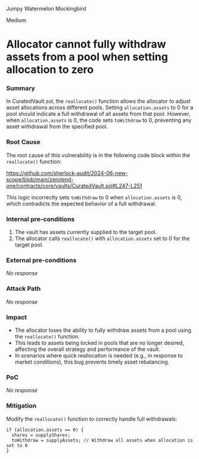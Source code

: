 Jumpy Watermelon Mockingbird

Medium

# Allocator cannot fully withdraw assets from a pool when setting allocation to zero

### Summary

In CuratedVault.sol, the `reallocate()` function allows the allocator to adjust asset allocations across different pools. Setting `allocation.assets` to 0 for a pool should indicate a full withdrawal of all assets from that pool. However, when `allocation.assets` is 0, the code sets `toWithdraw` to 0, preventing any asset withdrawal from the specified pool.

### Root Cause

The root cause of this vulnerability is in the following code block within the `reallocate()` function:

https://github.com/sherlock-audit/2024-06-new-scope/blob/main/zerolend-one/contracts/core/vaults/CuratedVault.sol#L247-L251

This logic incorrectly sets `toWithdraw` to 0 when `allocation.assets` is 0, which contradicts the expected behavior of a full withdrawal.

### Internal pre-conditions

1. The vault has assets currently supplied to the target pool.
2. The allocator calls `reallocate()` with `allocation.assets` set to 0 for the target pool.

### External pre-conditions

_No response_

### Attack Path

_No response_

### Impact

- The allocator loses the ability to fully withdraw assets from a pool using the `reallocate()` function.
- This leads to assets being locked in pools that are no longer desired, affecting the overall strategy and performance of the vault.
- In scenarios where quick reallocation is needed (e.g., in response to market conditions), this bug prevents timely asset rebalancing.

### PoC

_No response_

### Mitigation

Modify the `reallocate()` function to correctly handle full withdrawals:

```solidity
if (allocation.assets == 0) {
  shares = supplyShares;
  toWithdraw = supplyAssets; // Withdraw all assets when allocation is set to 0
}
```